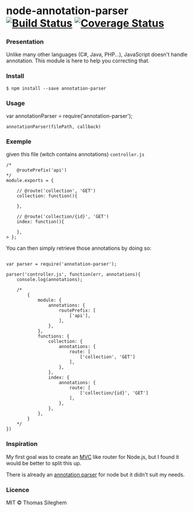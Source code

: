 # node-annotation-parser [![Build Status](https://travis-ci.org/mastilver/node-annotation-parser.svg?branch=master)](https://travis-ci.org/mastilver/node-annotation-parser) [![Coverage Status](https://coveralls.io/repos/mastilver/node-annotation-parser/badge.svg)](https://coveralls.io/r/mastilver/node-annotation-parser)

### Presentation

Unlike many other languages (C#, Java, PHP...), JavaScript doesn't handle annotation.
This module is here to help you correcting that.

### Install

`$ npm install --save annotation-parser`


### Usage

var annotationParser = require('annotation-parser');

`annotationParser(filePath, callback)`


### Exemple

given this file (witch contains annotations) `controller.js`

```
/*
    @routePrefix('api')
*/
module.exports = {

    // @route('collection', 'GET')
    collection: function(){

    },

    // @route('collection/{id}', 'GET')
    index: function(){

    },
> };
```


You can then simply retrieve those annotations by doing so:

```

var parser = require('annotation-parser');

parser('controller.js', function(err, annotations){
    console.log(annotations);

    /*
        {
            module: {
                annotations: {
                    routePrefix: [
                        ['api'],
                    ],
                },
            },
            functions: {
                collection: {
                    annotations: {
                        route: [
                            ['collection', 'GET']
                        ],
                    },
                },
                index: {
                    annotations: {
                        route: [
                            ['collection/{id}', 'GET']
                        ],
                    },
                },
            },
        }
    */
})

```


### Inspiration

My first goal was to create an [MVC](https://aspnetwebstack.codeplex.com/wikipage?title=Attribute%20Routing%20in%20MVC%20and%20Web%20API) like router for Node.js, but I found it would be better to split this up.

There is already an [annotation parser](https://www.npmjs.com/package/annotation) for node but it didn't suit my needs.


### Licence

MIT © Thomas Sileghem
